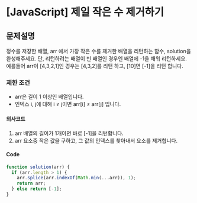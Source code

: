 # [JavaScript] 제일 작은 수 제거하기

## 문제설명

정수를 저장한 배열, arr 에서 가장 작은 수를 제거한 배열을 리턴하는 함수, solution을 완성해주세요. 단, 리턴하려는 배열이 빈 배열인 경우엔 배열에 -1을 채워 리턴하세요. 예를들어 arr이 [4,3,2,1]인 경우는 [4,3,2]를 리턴 하고, [10]면 [-1]을 리턴 합니다.

### 제한 조건

- arr은 길이 1 이상인 배열입니다.
- 인덱스 i, j에 대해 i ≠ j이면 arr[i] ≠ arr[j] 입니다.

#### 의사코드

1. arr 배열의 길이가 1개이면 바로 [-1]을 리턴합니다.
2. arr 요소중 작은 값을 구하고, 그 값의 인덱스를 찾아내서 요소를 제거합니다.

#### Code

```javascript
function solution(arr) {
  if (arr.length > 1) {
    arr.splice(arr.indexOf(Math.min(...arr)), 1);
    return arr;
  } else return [-1];
}
```
